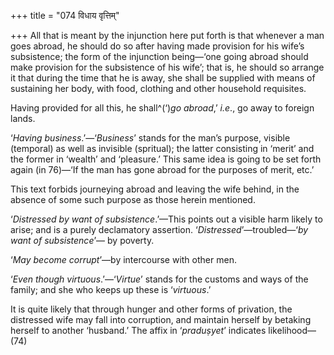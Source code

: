 +++
title = "074 विधाय वृत्तिम्"

+++
All that is meant by the injunction here put forth is that whenever a
man goes abroad, he should do so after having made provision for his
wife’s subsistence; the form of the injunction being—‘one going abroad
should make provision for the subsistence of his wife’; that is, he
should so arrange it that during the time that he is away, she shall be
supplied with means of sustaining her body, with food, clothing and
other household requisites.

Having provided for all this, he shall^(‘)*go abroad*,’ *i.e*., go away
to foreign lands.

‘*Having business*.’—‘*Business*’ stands for the man’s purpose, visible
(temporal) as well as invisible (spritual); the latter consisting in
‘merit’ and the former in ‘wealth’ and ‘pleasure.’ This same idea is
going to be set forth again (in 76)—‘If the man has gone abroad for the
purposes of merit, etc.’

This text forbids journeying abroad and leaving the wife behind, in the
absence of some such purpose as those herein mentioned.

‘*Distressed by want of* *subsistence*.’—This points out a visible harm
likely to arise; and is a purely declamatory assertion.
‘*Distressed*’—troubled—‘*by want of subsistence*’— by poverty.

‘*May* *become corrupt*’—by intercourse with other men.

‘*Even though virtuous*.’—‘*Virtue*’ stands for the customs and ways of
the family; and she who keeps up these is ‘*virtuous*.’

It is quite likely that through hunger and other forms of privation, the
distressed wife may fall into corruption, and maintain herself by
betaking herself to another ‘husband.’ The affix in ‘*praduṣyet*’
indicates likelihood—(74)


